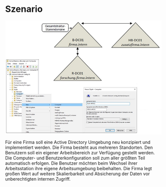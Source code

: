 # Szenario
![LS 10.1 Titelbild](LS10_1_Titelbild.jpg)

Für eine Firma soll eine Active Directory Umgebung neu konzipiert und implementiert 
werden. Die Firma besteht aus mehreren Standorten. Den Benutzern soll ein eigener 
Arbeitsbereich zur Verfügung gestellt werden.
Die Computer-  und Benutzerkonfiguration soll zum aller größten Teil automatisch
erfolgen. Die Benutzer möchten beim Wechsel ihrer Arbeitsstation ihre eigene
Arbeitsumgebung beibehalten.
Die Firma legt großen Wert auf weitere Skalierbarkeit und Absicherung der Daten vor 
unberechtigten internen Zugriff.
